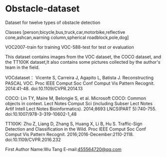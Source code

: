 # Obstacle-dataset
Dataset for twelve types of obstacle detection

Classes [person;bicycle,bus,truck,car,motorbike,reflective cone,ashcan,warning column,spherical roadblock,pole,dog]


VOC2007-train for training
VOC-588-test for test or evaluation

This dataset contains images from the VOC dataset, the COCO dataset, and the TT100K dataset,It also contains some pictures collected by the author's team in the field.

VOCdataset：
Vicente S, Carreira J, Agapito L, Batista J. Reconstructing PASCAL VOC. Proc IEEE Comput Soc Conf Comput Vis Pattern Recognit. 2014:41-48. doi:10.1109/CVPR.2014.13

COCO:
Lin TY, Maire M, Belongie S, et al. Microsoft COCO: Common objects in context. Lect Notes Comput Sci (including Subser Lect Notes Artif Intell Lect Notes Bioinformatics). 2014;8693 LNCS(PART 5):740-755. doi:10.1007/978-3-319-10602-1_48

TT100K:
Zhu Z, Liang D, Zhang S, Huang X, Li B, Hu S. Traffic-Sign Detection and Classification in the Wild. Proc IEEE Comput Soc Conf Comput Vis Pattern Recognit. 2016;2016-December:2110-2118. doi:10.1109/CVPR.2016.232


First Author Name:Wu Tang
E-mail:455564720@qq.com
